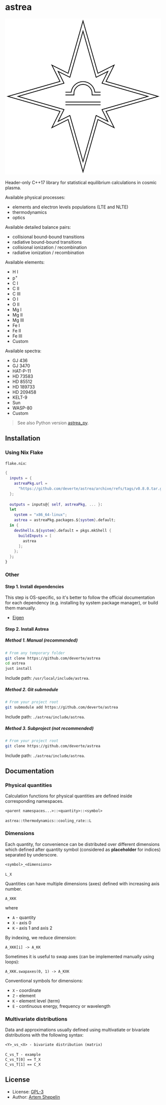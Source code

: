# astrea

![logo](assets/logo.svg)

Header-only C++17 library for statistical equilibrium calculations in cosmic
plasma.

Available physical processes:

- elements and electron levels populations (LTE and NLTE)
- thermodynamics
- optics

Available detailed balance pairs:

- collisional bound-bound transitions
- radiative bound-bound transitions
- collisional ionization / recombination
- radiative ionization / recombination

Available elements:

- H I
- p<sup>+</sup>
- C I
- C II
- C III
- O I
- O II
- Mg I
- Mg II
- Mg III
- Fe I
- Fe II
- Fe III
- Custom

Available spectra:

- GJ 436
- GJ 3470
- HAT-P-11
- HD 73583
- HD 85512
- HD 189733
- HD 209458
- KELT-9
- Sun
- WASP-80
- Custom

> See also Python version [astrea_py](https://github.com/deverte/astrea_py).

## Installation

### Using Nix Flake

`flake.nix`:

```nix
{
  inputs = {
    astreaPkg.url =
      "https://github.com/deverte/astrea/archive/refs/tags/v0.8.0.tar.gz";
  };

  outputs = inputs@{ self, astreaPkg, ... }:
  let
    system = "x86_64-linux";
    astrea = astreaPkg.packages.${system}.default;
  in {
    devShells.${system}.default = pkgs.mkShell {
      buildInputs = [
        astrea
      ];
    };
  };
}
```

### Other

#### Step 1. Install dependencies

This step is OS-specific, so it's better to follow the official documentation
for each dependency (e.g. installing by system package manager), or build them
manually.

- [Eigen](https://eigen.tuxfamily.org/index.php?title=Main_Page)

#### Step 2. Install Astrea

##### Method 1. Manual (recommended)

```sh
# From any temporary folder
git clone https://github.com/deverte/astrea
cd astrea
just install
```

Include path: `/usr/local/include/astrea`.

##### Method 2. Git submodule

```sh
# From your project root
git submodule add https://github.com/deverte/astrea
```

Include path: `./astrea/include/astrea`.

##### Method 3. Subproject (not recommended)

```sh
# From your project root
git clone https://github.com/deverte/astrea
```

Include path: `./astrea/include/astrea`.

## Documentation

### Physical quantities

Calculation functions for physical quantities are defined inside corresponding
namespaces.

```
<parent namespaces...>::<quantity>::<symbol>

astrea::thermodynamics::cooling_rate::L
```

### Dimensions

Each quantity, for convenience can be distributed over different dimensions
which defined after quantity symbol (considered as **placeholder** for indices)
separated by underscore.

```
<symbol>_<dimensions>

L_X
```

Quantities can have multiple dimensions (axes) defined with increasing axis
number.

```
A_XKK
```

where

- `A` - quantity
- `X` - axis 0
- `K` - axis 1 and axis 2

By indexing, we reduce dimension:

```
A_XKK[i] -> A_KK
```

Sometimes it is useful to swap axes (can be implemented manually using loops):

```
A_XKK.swapaxes(0, 1) -> A_KXK
```

Conventional symbols for dimensions:

- `X` - coordinate
- `Z` - element
- `K` - element level (term)
- `E` - continuous energy, frequency or wavelength

### Multivariate distributions

Data and approximations usually defined using multivatiate or bivariate
distributions with the following syntax:

```
<Y>_vs_<X> - bivariate distribution (matrix)

C_vs_T - example
C_vs_T[0] == T_X
C_vs_T[1] == C_X
```

## License

- License: [GPL-3](./LICENSE)
- Author: [Artem Shepelin](mailto:4.shepelin@gmail.com)
